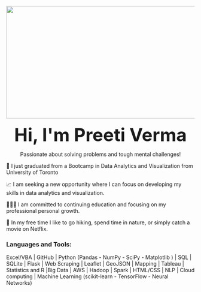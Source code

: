 <p align="center">
  <img width="960" height="300" src="C:\Users\Preeti\Desktop\235868102-52317ba3-5e46-44cd-bc4c-7603f059b8af.png">
</p>



<p align="center">
<font size="8">
<strong>Hi, I'm Preeti Verma</strong>
</p></font>
<p align="center">
Passionate about solving problems and tough mental challenges!
</p>

🔭 I just graduated from a Bootcamp in Data Analytics and Visualization from University of Toronto

📈 I am seeking a new opportunity where I can focus on developing my skills in data analytics and visualization.

👩🏻‍💻 I am committed to continuing education and focusing on my professional personal growth.

💫 In my free time I like to go hiking, spend time in nature, or simply catch a movie on Netflix.


### Languages and Tools:

Excel/VBA | GitHub | Python (Pandas - NumPy - SciPy - Matplotlib ) | SQL | SQLite | Flask | Web Scraping | Leaflet | GeoJSON | Mapping | Tableau | Statistics and R |Big Data | AWS | Hadoop | Spark | HTML/CSS | NLP | Cloud computing | Machine Learning (scikit-learn - TensorFlow - Neural Networks)
